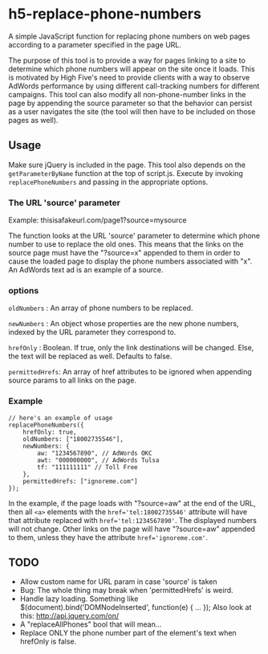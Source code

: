 # h5-replace-phone-numbers
A simple JavaScript function for replacing phone numbers on web pages according to a parameter specified in the page URL.

The purpose of this tool is to provide a way for pages linking to a site to determine which phone numbers will appear on the site once it loads. This is motivated by High Five's need to provide clients with a way to observe AdWords performance by using different call-tracking numbers for different campaigns. This tool can also modify all non-phone-number links in the page by appending the source parameter so that the behavior can persist as a user navigates the site (the tool will then have to be included on those pages as well).

## Usage
Make sure jQuery is included in the page. This tool also depends on the `getParameterByName` function at the top of script.js. Execute by invoking `replacePhoneNumbers` and passing in the appropriate options.

### The URL 'source' parameter
Example: thisisafakeurl.com/page1?source=mysource

The function looks at the URL 'source' parameter to determine which phone number to use to replace the old ones. This means that the links on the source page must have the "?source=x" appended to them in order to cause the loaded page to display the phone numbers associated with "x". An AdWords text ad is an example of a source.

### options
`oldNumbers` : An array of phone numbers to be replaced.

`newNumbers` : An object whose properties are the new phone numbers, indexed by the URL parameter they correspond to.

`hrefOnly` : Boolean. If true, only the link destinations will be changed. Else, the text will be replaced as well. Defaults to false.

`permittedHrefs`: An array of href attributes to be ignored when appending source params to all links on the page.

### Example
```
// here's an example of usage
replacePhoneNumbers({
    hrefOnly: true,
    oldNumbers: ["18002735546"],
    newNumbers: {
        aw: "1234567890", // AdWords OKC
        awt: "000000000", // AdWords Tulsa
        tf: "111111111" // Toll Free
    },
    permittedHrefs: ["ignoreme.com"]
});
```

In the example, if the page loads with "?source=aw" at the end of the URL, then all `<a>` elements with the `href='tel:18002735546'` attribute will have that attribute replaced with `href='tel:1234567890'`. The displayed numbers will not change. Other links on the page will have "?source=aw" appended to them, unless they have the attribute `href='ignoreme.com'`.

## TODO
- Allow custom name for URL param in case 'source' is taken
- Bug: The whole thing may break when 'permittedHrefs' is weird.
- Handle lazy loading. Something like $(document).bind('DOMNodeInserted', function(e) { ... }); Also look at this: http://api.jquery.com/on/
- A "replaceAllPhones" bool that will mean...
- Replace ONLY the phone number part of the element's text when hrefOnly is false.